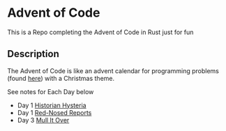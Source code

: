 # Advent of Code
This is a Repo completing the Advent of Code in Rust just for fun

## Description
The Advent of Code is like an advent calendar for programming problems (found [here](https://adventofcode.com/2024)) with a Christmas theme.

See notes for Each Day below

* Day 1 [Historian Hysteria](./day1/notes.md)
* Day 1 [Red-Nosed Reports](./day2/notes.md)
* Day 3 [Mull It Over](./day3/notes.md)